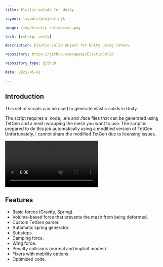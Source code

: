 ```yaml
---
title: Elastic-solids for Unity

layout: layouts/project.njk

image: /img/elastic-solid/icon.png

tech: [csharp, unity]

description: Elastic-solid object for Unity using TetGen.

repository: https://github.com/gaeqs/ElasticSolid

repository_type: github

date: 2021-05-01

---
```


## Introduction

This set of scripts can be used to generate elastic solids in Unity.

The script requires a .node, .ele and .face files that can be generated using TetGen and a mesh wrapping the mesh you want to use. The script is prepared to do this job automatically using a modified version of TetGen.
Unfortunately, I cannot share the modified TetGen due to licensing issues.

<video muted loop controls>
  <source src="/img/elastic-solid/video_1.mp4" type="video/mp4">
</video>


## Features

- Basic forces (Gravity, Spring).
- Volume-based force that prevents the mesh from being deformed.
- Custom TetGen parser.
- Automatic spring generator.
- Substeps.
- Damping force.
- Wing force.
- Penalty collisions (normal and implicit modes).
- Fixers with mobility options.
- Optimized code.
